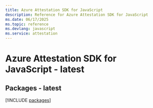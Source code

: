 ```yaml
---
title: Azure Attestation SDK for JavaScript
description: Reference for Azure Attestation SDK for JavaScript
ms.date: 06/17/2025
ms.topic: reference
ms.devlang: javascript
ms.service: attestation
---
```

# Azure Attestation SDK for JavaScript - latest
## Packages - latest
[!INCLUDE [packages](attestation-index.md)]
